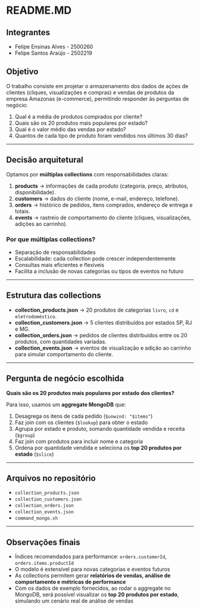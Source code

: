 # README.MD

## Integrantes

- Felipe Ensinas Alves - 2500260
- Felipe Santos Araújo - 2502219

## Objetivo

O trabalho consiste em projetar o armazenamento dos dados de ações de clientes (cliques, visualizações e compras) e vendas de produtos da empresa Amazonas (e-commerce), permitindo responder às perguntas de negócio:  

1. Qual é a média de produtos comprados por cliente?  
2. Quais são os 20 produtos mais populares por estado?  
3. Qual é o valor médio das vendas por estado?  
4. Quantos de cada tipo de produto foram vendidos nos últimos 30 dias?  

---

## Decisão arquitetural

Optamos por **múltiplas collections** com responsabilidades claras:

1. **products** → informações de cada produto (categoria, preço, atributos, disponibilidade).  
2. **customers** → dados do cliente (nome, e-mail, endereço, telefone).  
3. **orders** → histórico de pedidos, itens comprados, endereço de entrega e totais.  
4. **events** → rastreio de comportamento do cliente (cliques, visualizações, adições ao carrinho).  

### Por que múltiplas collections?

- Separação de responsabilidades  
- Escalabilidade: cada collection pode crescer independentemente  
- Consultas mais eficientes e flexíveis  
- Facilita a inclusão de novas categorias ou tipos de eventos no futuro  

---

## Estrutura das collections

- **collection_products.json** → 20 produtos de categorias `livro`, `cd` e `eletrodoméstico`.  
- **collection_customers.json** → 5 clientes distribuídos por estados SP, RJ e MG.  
- **collection_orders.json** → pedidos de clientes distribuídos entre os 20 produtos, com quantidades variadas.  
- **collection_events.json** → eventos de visualização e adição ao carrinho para simular comportamento do cliente.  

---

## Pergunta de negócio escolhida

**Quais são os 20 produtos mais populares por estado dos clientes?**  

Para isso, usamos um **aggregate MongoDB** que:

1. Desagrega os itens de cada pedido (`$unwind: "$items"`)  
2. Faz join com os clientes (`$lookup`) para obter o estado  
3. Agrupa por estado e produto, somando quantidade vendida e receita (`$group`)  
4. Faz join com produtos para incluir nome e categoria  
5. Ordena por quantidade vendida e seleciona os **top 20 produtos por estado** (`$slice`)  

---

## Arquivos no repositório

- `collection_products.json`  
- `collection_customers.json`  
- `collection_orders.json`  
- `collection_events.json`  
- `command_mongo.sh`  

---

## Observações finais

- Índices recomendados para performance: `orders.customerId`, `orders.items.productId`  
- O modelo é extensível para novas categorias e eventos futuros  
- As collections permitem gerar **relatórios de vendas, análise de comportamento e métricas de performance**  
- Com os dados de exemplo fornecidos, ao rodar o aggregate no MongoDB, será possível visualizar os **top 20 produtos por estado**, simulando um cenário real de análise de vendas